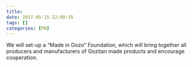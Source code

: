 ```yaml
---
title:
date: 2017-05-15 22:09:35
tags: []
categories: [PN]
---
```


We will set-up a “Made in Gozo” Foundation, which will bring together all producers and manufacturers of Gozitan made products and encourage cooperation.